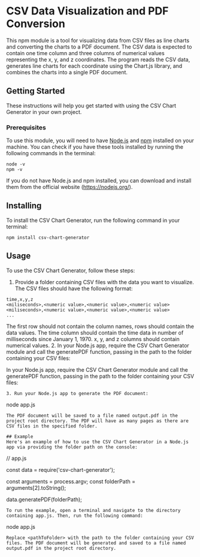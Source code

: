 # CSV Data Visualization and PDF Conversion
This npm module is a tool for visualizing data from CSV files as line charts and converting the charts to a PDF document. The CSV data is expected to contain one time column and three columns of numerical values representing the x, y, and z coordinates. The program reads the CSV data, generates line charts for each coordinate using the Chart.js library, and combines the charts into a single PDF document.

## Getting Started
These instructions will help you get started with using the CSV Chart Generator in your own project.

### Prerequisites
To use this module, you will need to have [Node.js](https://nodejs.org/) and [npm](https://www.npmjs.com/) installed on your machine. You can check if you have these tools installed by running the following commands in the terminal:
```
node -v
npm -v
```

If you do not have Node.js and npm installed, you can download and install them from the official website (https://nodejs.org/).

## Installing
To install the CSV Chart Generator, run the following command in your terminal:

```
npm install csv-chart-generator
```

## Usage
To use the CSV Chart Generator, follow these steps:

1. Provide a folder containing CSV files with the data you want to visualize. The CSV files should have the following format:
```
time,x,y,z
<miliseconds>,<numeric value>,<numeric value>,<numeric value>
<miliseconds>,<numeric value>,<numeric value>,<numeric value>
...
```
The first row should not contain the column names, rows should contain the data values. The time column should contain the time data in number of milliseconds since January 1, 1970. x, y, and z columns should contain numerical values.
2. In your Node.js app, require the CSV Chart Generator module and call the generatePDF function, passing in the path to the folder containing your CSV files:

In your Node.js app, require the CSV Chart Generator module and call the generatePDF function, passing in the path to the folder containing your CSV files:
```
3. Run your Node.js app to generate the PDF document:
```
node app.js
```
The PDF document will be saved to a file named output.pdf in the project root directory. The PDF will have as many pages as there are CSV files in the specified folder.

## Example
Here's an example of how to use the CSV Chart Generator in a Node.js app via providing the folder path on the console:
```
// app.js

const data = require('csv-chart-generator');

const arguments = process.argv;
const folderPath = arguments[2].toString();

data.generatePDF(folderPath);
```
To run the example, open a terminal and navigate to the directory containing app.js. Then, run the following command:
```
node app.js <pathToFolder>
```
Replace <pathToFolder> with the path to the folder containing your CSV files. The PDF document will be generated and saved to a file named output.pdf in the project root directory.





